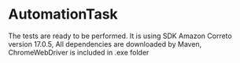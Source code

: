 # AutomationTask
The tests are ready to be performed.
It is using SDK Amazon Correto version 17.0.5, 
All dependencies are downloaded by Maven, ChromeWebDriver is included in .exe folder
